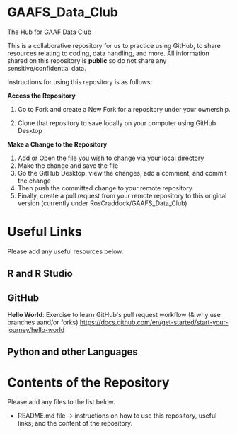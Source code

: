# GAAFS_Data_Club
The Hub for GAAF Data Club

This is a collaborative repository for us to practice using GitHub, to share resources relating to coding, data handling, and more. 
All information shared on this repository is **public** so do not share any sensitive/confidential data.

Instructions for using this repository is as follows:

**Access the Repository**

1. Go to Fork and create a New Fork for a repository under your ownership.

2. Clone that repository to save locally on your computer using GitHub Desktop

**Make a Change to the Repository**
1. Add or Open the file you wish to change via your local directory
3. Make the change and save the file
4. Go the GitHub Desktop, view the changes, add a comment, and commit the change
5. Then push the committed change to your remote repository.
6. Finally, create a pull request from your remote repository to this original version (currently under RosCraddock/GAAFS_Data_Club)


# Useful Links

Please add any useful resources below.

## R and R Studio

## GitHub

**Hello World**: Exercise to learn GitHub's pull request workflow (& why use branches aand/or forks)
https://docs.github.com/en/get-started/start-your-journey/hello-world

## Python and other Languages

# Contents of the Repository
Please add any files to the list below.

- README.md file -> instructions on how to use this repository, useful links, and the content of the repository.
